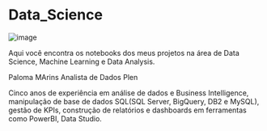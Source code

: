 #  Data_Science
![image](https://user-images.githubusercontent.com/40663664/221736538-b58927f2-b7dc-4cb7-90a7-e23ef556a252.png)

Aqui você encontra os notebooks dos meus projetos na área de Data Science, Machine Learning e Data Analysis.

Paloma MArins
Analista de Dados Plen

Cinco anos de experiência em análise de dados e Business Intelligence, manipulação de base de dados SQL(SQL Server, BigQuery, DB2 e MySQL), gestão de KPIs, construção de relatórios e dashboards em ferramentas como PowerBI, Data Studio.
